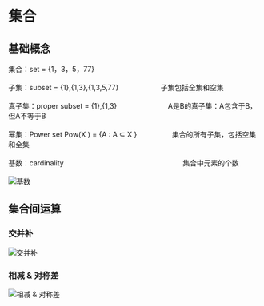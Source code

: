 # 集合
## 基础概念
集合：set = {1，3，5，77} </br></br>
子集：subset = {1},{1,3},{1,3,5,77}　　　　　　子集包括全集和空集 </br></br>
真子集：proper subset = {1},{1,3}　　　　 　　　A是B的真子集：A包含于B，但A不等于B </br></br>
幂集：Power set Pow(X ) = {A : A ⊆ X }　　　　　集合的所有子集，包括空集和全集　</br></br>
基数：cardinality　　　　　　　　　　　　　　　　　集合中元素的个数 </br></br>
![基数](https://i.loli.net/2019/09/24/dEaLXjBmxcGOt5V.png)

## 集合间运算
### 交并补
![交并补](https://i.loli.net/2019/09/24/TmVySpsEFLG1g6I.png)
### 相减 & 对称差
![相减 & 对称差](https://i.loli.net/2019/09/24/6wVPY2qAu8MZpQt.png)

